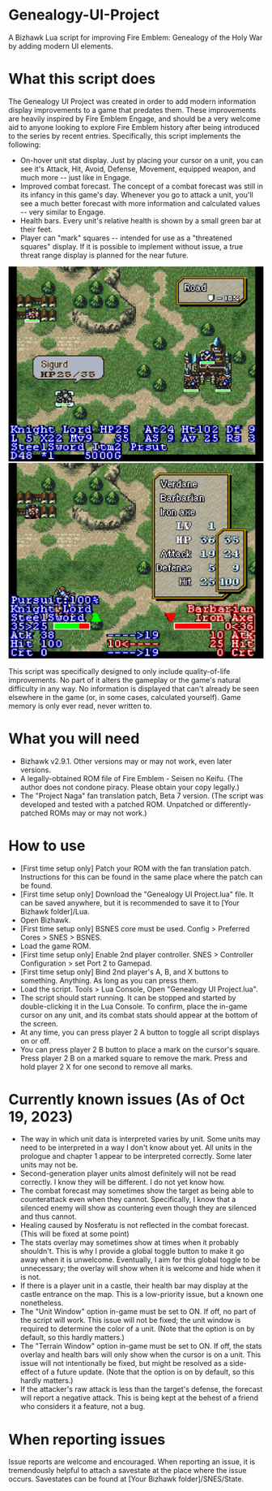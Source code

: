 # Genealogy-UI-Project
A Bizhawk Lua script for improving Fire Emblem: Genealogy of the Holy War by adding modern UI elements.

# What this script does
The Genealogy UI Project was created in order to add modern information display improvements to a game that predates them. These improvements are heavily inspired by Fire Emblem Engage, and should be a very welcome aid to anyone looking to explore Fire Emblem history after being introduced to the series by recent entries. Specifically, this script implements the following:

- On-hover unit stat display. Just by placing your cursor on a unit, you can see it's Attack, Hit, Avoid, Defense, Movement, equipped weapon, and much more -- just like in Engage.
- Improved combat forecast. The concept of a combat forecast was still in its infancy in this game's day. Whenever you go to attack a unit, you'll see a much better forecast with more information and calculated values -- very similar to Engage.
- Health bars. Every unit's relative health is shown by a small green bar at their feet.
- Player can "mark" squares -- intended for use as a "threatened squares" display. If it is possible to implement without issue, a true threat range display is planned for the near future.

![Demonstration of on-hover unit stat display and health bars](/genealogy%20overlay.png)
![Demonstration of improved combat forecast](/genealogy%20forecast.png)

This script was specifically designed to only include quality-of-life improvements. No part of it alters the gameplay or the game's natural difficulty in any way. No information is displayed that can't already be seen elsewhere in the game (or, in some cases, calculated yourself). Game memory is only ever read, never written to.

# What you will need
- Bizhawk v2.9.1. Other versions may or may not work, even later versions.
- A legally-obtained ROM file of Fire Emblem - Seisen no Keifu. (The author does not condone piracy. Please obtain your copy legally.)
- The "Project Naga" fan translation patch, Beta 7 version. (The script was developed and tested with a patched ROM. Unpatched or differently-patched ROMs may or may not work.)

# How to use
- \[First time setup only\] Patch your ROM with the fan translation patch. Instructions for this can be found in the same place where the patch can be found. 
- \[First time setup only\] Download the "Genealogy UI Project.lua" file. It can be saved anywhere, but it is recommended to save it to \[Your Bizhawk folder\]/Lua.
- Open Bizhawk.
- \[First time setup only\] BSNES core must be used. Config > Preferred Cores > SNES > BSNES.
- Load the game ROM.
- \[First time setup only\] Enable 2nd player controller. SNES > Controller Configuration > set Port 2 to Gamepad.
- \[First time setup only\] Bind 2nd player's A, B, and X buttons to something. Anything. As long as you can press them.
- Load the script. Tools > Lua Console, Open "Genealogy UI Project.lua".
- The script should start running. It can be stopped and started by double-clicking it in the Lua Console. To confirm, place the in-game cursor on any unit, and its combat stats should appear at the bottom of the screen.
- At any time, you can press player 2 A button to toggle all script displays on or off.
- You can press player 2 B button to place a mark on the cursor's square. Press player 2 B on a marked square to remove the mark. Press and hold player 2 X for one second to remove all marks.

# Currently known issues (As of Oct 19, 2023)
- The way in which unit data is interpreted varies by unit. Some units may need to be interpreted in a way I don't know about yet. All units in the prologue and chapter 1 appear to be interpreted correctly. Some later units may not be.
- Second-generation player units almost definitely will not be read correctly. I know they will be different. I do not yet know how.
- The combat forecast may sometimes show the target as being able to counterattack even when they cannot. Specifically, I know that a silenced enemy will show as countering even though they are silenced and thus cannot.
- Healing caused by Nosferatu is not reflected in the combat forecast. (This will be fixed at some point)
- The stats overlay may sometimes show at times when it probably shouldn't. This is why I provide a global toggle button to make it go away when it is unwelcome. Eventually, I aim for this global toggle to be unnecessary; the overlay will show when it is welcome and hide when it is not.
- If there is a player unit in a castle, their health bar may display at the castle entrance on the map. This is a low-priority issue, but a known one nonetheless.
- The "Unit Window" option in-game must be set to ON. If off, no part of the script will work. This issue will not be fixed; the unit window is required to determine the color of a unit. (Note that the option is on by default, so this hardly matters.)
- The "Terrain Window" option in-game must be set to ON. If off, the stats overlay and health bars will only show when the cursor is on a unit. This issue will not intentionally be fixed, but might be resolved as a side-effect of a future update. (Note that the option is on by default, so this hardly matters.)
- If the attacker's raw attack is less than the target's defense, the forecast will report a negative attack. This is being kept at the behest of a friend who considers it a feature, not a bug.

# When reporting issues
Issue reports are welcome and encouraged. When reporting an issue, it is tremendously helpful to attach a savestate at the place where the issue occurs. Savestates can be found at \[Your Bizhawk folder\]/SNES/State.
